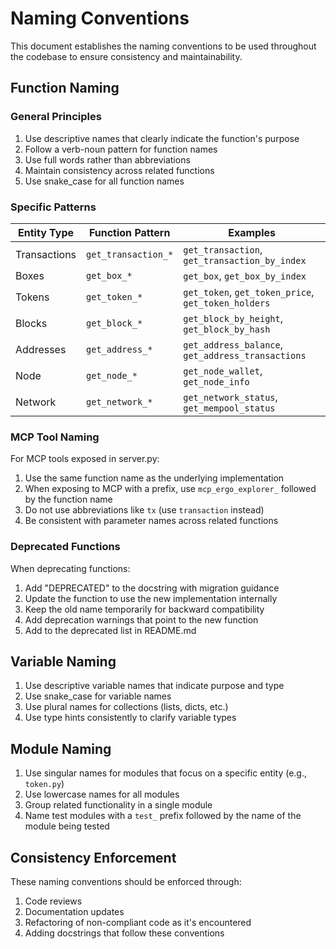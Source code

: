 # Naming Conventions

This document establishes the naming conventions to be used throughout the codebase to ensure consistency and maintainability.

## Function Naming

### General Principles

1. Use descriptive names that clearly indicate the function's purpose
2. Follow a verb-noun pattern for function names
3. Use full words rather than abbreviations
4. Maintain consistency across related functions
5. Use snake_case for all function names

### Specific Patterns

| Entity Type | Function Pattern | Examples |
|-------------|------------------|----------|
| Transactions | `get_transaction_*` | `get_transaction`, `get_transaction_by_index` |
| Boxes | `get_box_*` | `get_box`, `get_box_by_index` |
| Tokens | `get_token_*` | `get_token`, `get_token_price`, `get_token_holders` |
| Blocks | `get_block_*` | `get_block_by_height`, `get_block_by_hash` |
| Addresses | `get_address_*` | `get_address_balance`, `get_address_transactions` |
| Node | `get_node_*` | `get_node_wallet`, `get_node_info` |
| Network | `get_network_*` | `get_network_status`, `get_mempool_status` |

### MCP Tool Naming

For MCP tools exposed in server.py:

1. Use the same function name as the underlying implementation
2. When exposing to MCP with a prefix, use `mcp_ergo_explorer_` followed by the function name
3. Do not use abbreviations like `tx` (use `transaction` instead)
4. Be consistent with parameter names across related functions

### Deprecated Functions

When deprecating functions:

1. Add "DEPRECATED" to the docstring with migration guidance
2. Update the function to use the new implementation internally
3. Keep the old name temporarily for backward compatibility
4. Add deprecation warnings that point to the new function
5. Add to the deprecated list in README.md

## Variable Naming

1. Use descriptive variable names that indicate purpose and type
2. Use snake_case for variable names
3. Use plural names for collections (lists, dicts, etc.)
4. Use type hints consistently to clarify variable types

## Module Naming

1. Use singular names for modules that focus on a specific entity (e.g., `token.py`)
2. Use lowercase names for all modules
3. Group related functionality in a single module
4. Name test modules with a `test_` prefix followed by the name of the module being tested

## Consistency Enforcement

These naming conventions should be enforced through:

1. Code reviews
2. Documentation updates
3. Refactoring of non-compliant code as it's encountered
4. Adding docstrings that follow these conventions 